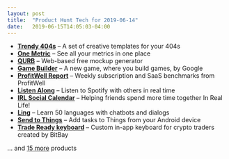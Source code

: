 ```yaml
---
layout: post
title:  "Product Hunt Tech for 2019-06-14"
date:   2019-06-15T14:05:03-04:00
---
```


* **[Trendy 404s](https://www.producthunt.com/posts/trendy-404s?utm_campaign=producthunt-api&utm_medium=api&utm_source=Application%3A+Daily+Digest+RSS+%28ID%3A+3202%29)** – A set of creative templates for your 404s
* **[One Metric](https://www.producthunt.com/posts/one-metric?utm_campaign=producthunt-api&utm_medium=api&utm_source=Application%3A+Daily+Digest+RSS+%28ID%3A+3202%29)** – See all your metrics in one place
* **[QURB](https://www.producthunt.com/posts/qurb-2?utm_campaign=producthunt-api&utm_medium=api&utm_source=Application%3A+Daily+Digest+RSS+%28ID%3A+3202%29)** – Web-based free mockup generator
* **[Game Builder](https://www.producthunt.com/posts/game-builder?utm_campaign=producthunt-api&utm_medium=api&utm_source=Application%3A+Daily+Digest+RSS+%28ID%3A+3202%29)** – A new game, where you build games, by Google
* **[ProfitWell Report](https://www.producthunt.com/posts/profitwell-report?utm_campaign=producthunt-api&utm_medium=api&utm_source=Application%3A+Daily+Digest+RSS+%28ID%3A+3202%29)** – Weekly subscription and SaaS benchmarks from ProfitWell
* **[Listen Along](https://www.producthunt.com/posts/listen-along?utm_campaign=producthunt-api&utm_medium=api&utm_source=Application%3A+Daily+Digest+RSS+%28ID%3A+3202%29)** – Listen to Spotify with others in real time
* **[IRL Social Calendar](https://www.producthunt.com/posts/irl-social-calendar?utm_campaign=producthunt-api&utm_medium=api&utm_source=Application%3A+Daily+Digest+RSS+%28ID%3A+3202%29)** – Helping friends spend more time together In Real Life!
* **[Ling](https://www.producthunt.com/posts/ling?utm_campaign=producthunt-api&utm_medium=api&utm_source=Application%3A+Daily+Digest+RSS+%28ID%3A+3202%29)** – Learn 50 languages with chatbots and dialogs
* **[Send to Things](https://www.producthunt.com/posts/send-to-things?utm_campaign=producthunt-api&utm_medium=api&utm_source=Application%3A+Daily+Digest+RSS+%28ID%3A+3202%29)** – Add tasks to Things from your Android device
* **[Trade Ready keyboard](https://www.producthunt.com/posts/trade-ready-keyboard?utm_campaign=producthunt-api&utm_medium=api&utm_source=Application%3A+Daily+Digest+RSS+%28ID%3A+3202%29)** – Custom in-app keyboard for crypto traders created by BitBay

… and [15 more](https://www.producthunt.com/tech) products